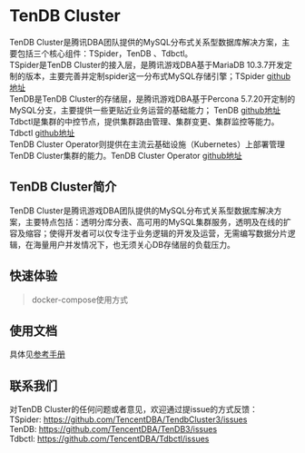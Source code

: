 # TenDB Cluster
TenDB Cluster是腾讯DBA团队提供的MySQL分布式关系型数据库解决方案，主要包括三个核心组件：TSpider，TenDB 、Tdbctl。   
TSpider是TenDB Cluster的接入层，是腾讯游戏DBA基于MariaDB 10.3.7开发定制的版本，主要完善并定制spider这一分布式MySQL存储引擎；TSpider [github地址](https://github.com/TencentDBA/TendbCluster3)  
TenDB是TenDB Cluster的存储层，是腾讯游戏DBA基于Percona 5.7.20开定制的MySQL分支，主要提供一些更贴近业务运营的基础能力； TenDB [github地址](https://github.com/TencentDBA/TenDB3)  
Tdbctl是集群的中控节点，提供集群路由管理、集群变更、集群监控等能力。Tdbctl [github地址](https://github.com/TencentDBA/Tdbctl)  
TenDB Cluster Operator则提供在主流云基础设施（Kubernetes）上部署管理TenDB Cluster集群的能力。TenDB Cluster Operator [github地址]()  

## TenDB Cluster简介
TenDB Cluster是腾讯游戏DBA团队提供的MySQL分布式关系型数据库解决方案，主要特点包括：透明分库分表、高可用的MySQL集群服务，透明及在线的扩容及缩容；使得开发者可以仅专注于业务逻辑的开发及运营，无需编写数据分片逻辑，在海量用户并发情况下，也无须关心DB存储层的负载压力。

## 快速体验
> docker-compose使用方式

## 使用文档
具体见[参考手册](SUMMARY.md)

## 联系我们
对TenDB Cluster的任何问题或者意见，欢迎通过提issue的方式反馈：   
TSpider:  https://github.com/TencentDBA/TendbCluster3/issues   
TenDB:    https://github.com/TencentDBA/TenDB3/issues   
Tdbctl:   https://github.com/TencentDBA/Tdbctl/issues 